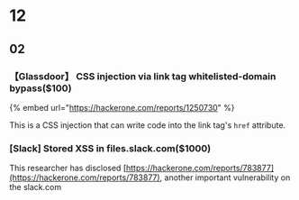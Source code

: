 # 12

## 02

### 【Glassdoor】 CSS injection via link tag whitelisted-domain bypass($100)

{% embed url="https://hackerone.com/reports/1250730" %}

This is a CSS injection that can write code into the link tag's `href` attribute.

&#x20;

### \[Slack] Stored XSS in files.slack.com($1000)

This researcher has disclosed [https://hackerone.com/reports/783877](https://hackerone.com/reports/783877), another important vulnerability on the slack.com

